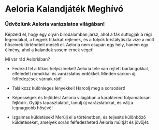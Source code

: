 # Aeloria Kalandjáték Meghívó
### Üdvözlünk Aeloria varázslatos világában!

Képzeld el, hogy egy olyan birodalomban jársz, ahol a fák suttogják a régi legendákat, a hegyek titkokat rejtenek, és a folyók kristálytiszta vize a múlt hőseinek történeteit meséli el. Aeloria nem csupán egy hely, hanem egy élmény, ahol a kalandok sosem érnek véget!

Mi vár rád Aeloriában?
- Fedezd fel a titkos helyszíneket! Aeloria tele van rejtett barlangokkal, elfeledett romokkal és varázslatos erdőkkel. Minden sarkon új felfedezések várnak rád!

- Találkozz különleges lényekkel! Harcolj meg a sorsodért!

- Képességek és fejlődés! Aeloria világában a karaktered folyamatosan fejlődik. Gyűjts tapasztalatot, tanulj új varázslatokat, és válj a legnagyobb hősévé!

- Izgalmas küldetések! Merülj el a történetben, és teljesíts különböző küldetéseket, amelyek során felfedezheted Aeloria múltját és jövőjét.

